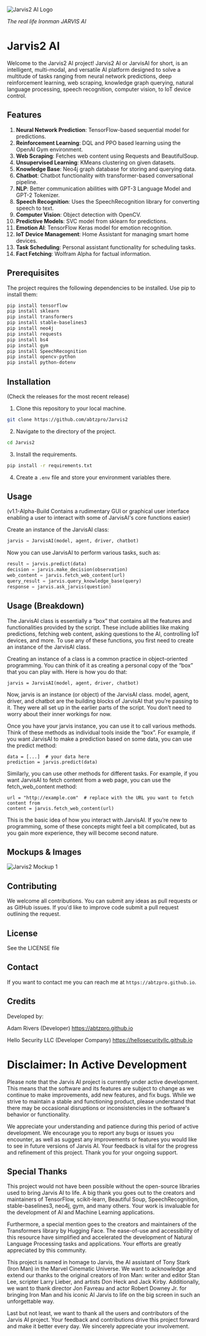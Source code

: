 ![Jarvis2 AI Logo](https://github.com/abtzpro/Jarvis2/blob/main/D2468FAD-437B-4A23-B0C3-DA1BF67B27A5.png)

*The real life Ironman JARVIS AI*

# Jarvis2 AI

Welcome to the Jarvis2 AI project! Jarvis2 AI or JarvisAI for short, is an intelligent, multi-modal, and versatile AI platform designed to solve a multitude of tasks ranging from neural network predictions, deep reinforcement learning, web scraping, knowledge graph querying, natural language processing, speech recognition, computer vision, to IoT device control.

## Features

1. **Neural Network Prediction**: TensorFlow-based sequential model for predictions.
2. **Reinforcement Learning**: DQL and PPO based learning using the OpenAI Gym environment.
3. **Web Scraping**: Fetches web content using Requests and BeautifulSoup.
4. **Unsupervised Learning**: KMeans clustering on given datasets.
5. **Knowledge Base**: Neo4j graph database for storing and querying data.
6. **Chatbot**: Chatbot functionality with transformer-based conversational pipeline.
7. **NLP**: Better communication abilities with GPT-3 Language Model and GPT-2 Tokenizer.
8. **Speech Recognition**: Uses the SpeechRecognition library for converting speech to text.
9. **Computer Vision**: Object detection with OpenCV.
10. **Predictive Models**: SVC model from sklearn for predictions.
11. **Emotion AI**: TensorFlow Keras model for emotion recognition.
12. **IoT Device Management**: Home Assistant for managing smart home devices.
13. **Task Scheduling**: Personal assistant functionality for scheduling tasks.
14. **Fact Fetching**: Wolfram Alpha for factual information.

## Prerequisites

The project requires the following dependencies to be installed. Use pip to install them:

```bash
pip install tensorflow
pip install sklearn
pip install transformers
pip install stable-baselines3
pip install neo4j
pip install requests
pip install bs4
pip install gym
pip install SpeechRecognition
pip install opencv-python
pip install python-dotenv
```

## Installation

(Check the releases for the most recent release) 

1. Clone this repository to your local machine.

```bash
git clone https://github.com/abtzpro/Jarvis2
```

2. Navigate to the directory of the project.

```bash
cd Jarvis2
```

3. Install the requirements.

```bash
pip install -r requirements.txt
```

4. Create a `.env` file and store your environment variables there. 

## Usage

(v1.1-Alpha-Build Contains a rudimentary GUI or graphical user interface enabling a user to interact with some of JarvisAI's core functions easier)

Create an instance of the JarvisAI class:

```python
jarvis = JarvisAI(model, agent, driver, chatbot)
```

Now you can use JarvisAI to perform various tasks, such as:

```python
result = jarvis.predict(data)
decision = jarvis.make_decision(observation)
web_content = jarvis.fetch_web_content(url)
query_result = jarvis.query_knowledge_base(query)
response = jarvis.ask_jarvis(question)
```
## Usage (Breakdown) 

The JarvisAI class is essentially a “box” that contains all the features and functionalities provided by the script. These include abilities like making predictions, fetching web content, asking questions to the AI, controlling IoT devices, and more. To use any of these functions, you first need to create an instance of the JarvisAI class.

Creating an instance of a class is a common practice in object-oriented programming. You can think of it as creating a personal copy of the “box” that you can play with. Here is how you do that:
```
jarvis = JarvisAI(model, agent, driver, chatbot)
```
Now, jarvis is an instance (or object) of the JarvisAI class. model, agent, driver, and chatbot are the building blocks of JarvisAI that you’re passing to it. They were all set up in the earlier parts of the script. You don’t need to worry about their inner workings for now.

Once you have your jarvis instance, you can use it to call various methods. Think of these methods as individual tools inside the “box”. For example, if you want JarvisAI to make a prediction based on some data, you can use the predict method:
```
data = [...]  # your data here
prediction = jarvis.predict(data)
```
Similarly, you can use other methods for different tasks. For example, if you want JarvisAI to fetch content from a web page, you can use the fetch_web_content method:
```
url = "http://example.com"  # replace with the URL you want to fetch content from
content = jarvis.fetch_web_content(url)
```
This is the basic idea of how you interact with JarvisAI. If you’re new to programming, some of these concepts might feel a bit complicated, but as you gain more experience, they will become second nature.

## Mockups & Images

![Jarvis2 Mockup 1](https://github.com/abtzpro/Jarvis2/blob/main/C23A9F31-5484-453C-ADE1-5E1EADE3E9A5.png)

## Contributing

We welcome all contributions. You can submit any ideas as pull requests or as GitHub issues. If you'd like to improve code submit a pull request outlining the request.

## License

See the LICENSE file

## Contact

If you want to contact me you can reach me at `https://abtzpro.github.io`.

## Credits

Developed by:

Adam Rivers
(Developer)
https://abtzpro.github.io

Hello Security LLC
(Developer Company)
https://hellosecurityllc.github.io

# Disclaimer: In Active Development

Please note that the Jarvis AI project is currently under active development. This means that the software and its features are subject to change as we continue to make improvements, add new features, and fix bugs. While we strive to maintain a stable and functioning product, please understand that there may be occasional disruptions or inconsistencies in the software's behavior or functionality. 

We appreciate your understanding and patience during this period of active development. We encourage you to report any bugs or issues you encounter, as well as suggest any improvements or features you would like to see in future versions of Jarvis AI. Your feedback is vital for the progress and refinement of this project. Thank you for your ongoing support.

## Special Thanks

This project would not have been possible without the open-source libraries used to bring Jarvis AI to life. A big thank you goes out to the creators and maintainers of TensorFlow, scikit-learn, Beautiful Soup, SpeechRecognition, stable-baselines3, neo4j, gym, and many others. Your work is invaluable for the development of AI and Machine Learning applications. 

Furthermore, a special mention goes to the creators and maintainers of the Transformers library by Hugging Face. The ease-of-use and accessibility of this resource have simplified and accelerated the development of Natural Language Processing tasks and applications. Your efforts are greatly appreciated by this community.

This project is named in homage to Jarvis, the AI assistant of Tony Stark (Iron Man) in the Marvel Cinematic Universe. We want to acknowledge and extend our thanks to the original creators of Iron Man: writer and editor Stan Lee, scripter Larry Lieber, and artists Don Heck and Jack Kirby. Additionally, we want to thank director Jon Favreau and actor Robert Downey Jr. for bringing Iron Man and his iconic AI Jarvis to life on the big screen in such an unforgettable way.

Last but not least, we want to thank all the users and contributors of the Jarvis AI project. Your feedback and contributions drive this project forward and make it better every day. We sincerely appreciate your involvement.
